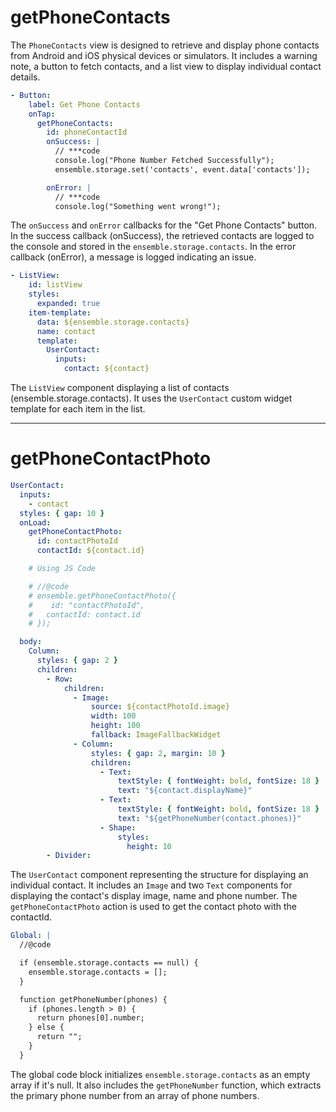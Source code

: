 # getPhoneContacts

The `PhoneContacts` view is designed to retrieve and display phone contacts from Android and iOS physical devices or simulators. It includes a warning note, a button to fetch contacts, and a list view to display individual contact details.

```yaml
- Button:
    label: Get Phone Contacts
    onTap:
      getPhoneContacts:
        id: phoneContactId
        onSuccess: |
          // ***code
          console.log("Phone Number Fetched Successfully");
          ensemble.storage.set('contacts', event.data['contacts']);

        onError: |
          // ***code
          console.log("Something went wrong!");
```
The `onSuccess` and `onError` callbacks for the "Get Phone Contacts" button. In the success callback (onSuccess), the retrieved contacts are logged to the console and stored in the `ensemble.storage.contacts`. In the error callback (onError), a message is logged indicating an issue.

```yaml
- ListView:
    id: listView
    styles:
      expanded: true
    item-template:
      data: ${ensemble.storage.contacts}
      name: contact
      template:
        UserContact:
          inputs:
            contact: ${contact}
```
The `ListView` component displaying a list of contacts (ensemble.storage.contacts). It uses the `UserContact` custom widget template for each item in the list.

---

# getPhoneContactPhoto

```yaml
UserContact:
  inputs:
    - contact
  styles: { gap: 10 }
  onLoad:
    getPhoneContactPhoto:
      id: contactPhotoId
      contactId: ${contact.id}

    # Using JS Code

    # //@code
    # ensemble.getPhoneContactPhoto({
    #    id: "contactPhotoId",
    #   contactId: contact.id
    # });

  body:
    Column:
      styles: { gap: 2 }
      children:
        - Row:
            children:
              - Image:
                  source: ${contactPhotoId.image}
                  width: 100
                  height: 100
                  fallback: ImageFallbackWidget
              - Column:
                  styles: { gap: 2, margin: 10 }
                  children:
                    - Text:
                        textStyle: { fontWeight: bold, fontSize: 18 }
                        text: "${contact.displayName}"
                    - Text:
                        textStyle: { fontWeight: bold, fontSize: 18 }
                        text: "${getPhoneNumber(contact.phones)}"
                    - Shape:
                        styles:
                          height: 10
        - Divider:
```
The `UserContact` component representing the structure for displaying an individual contact. It includes an `Image` and two `Text` components for displaying the contact's display image, name and phone number. The `getPhoneContactPhoto` action is used to get the contact photo with the contactId.

```yaml
Global: |
  //@code

  if (ensemble.storage.contacts == null) {
    ensemble.storage.contacts = [];
  }

  function getPhoneNumber(phones) {
    if (phones.length > 0) {
      return phones[0].number;
    } else {
      return "";
    }
  }
```
The global code block initializes `ensemble.storage.contacts` as an empty array if it's null. It also includes the `getPhoneNumber` function, which extracts the primary phone number from an array of phone numbers.